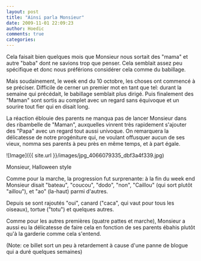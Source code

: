 ```yaml
---
layout: post
title: "Ainsi parla Monsieur"
date: 2009-11-01 22:09:23
author: Hoedic
comments: true
categories: 
---
```



Cela faisait bien quelques mois que Monsieur nous sortait des "mama" et autre "baba" dont ne savions trop que penser. Cela semblait assez peu spécifique et donc nous préférions  considérer cela comme du babillage.

Mais soudainement, le week end du 10 octobre, les choses ont commencé à se préciser. Difficile de cerner un premier mot en tant que tel: durant la semaine qui précédait, le babillage semblait plus dirigé. Puis finalement des "Maman" sont sortis au complet avec un regard sans équivoque et un sourire tout fier qui en disait long.

La réaction éblouie des parents ne manqua pas de lancer Monsieur dans des ribambelle de "Maman", auxquelles vinrent très rapidement s'ajouter des "Papa" avec un regard tout aussi univoque. On remarquera la délicatesse de notre progéniture qui, ne voulant offusquer aucun de ses vieux, nomma ses parents à peu près en même temps, et à part égale.

![Image]({{ site.url }}/images/jpg_4066079335_dbf3a4f339.jpg)
<div class="photoattrib">Monsieur, Halloween style</div>



Comme pour la marche, la progression fut surprenante: à la fin du week end Monsieur disait "bateau", "coucou", "dodo", "non", "Caillou" (qui sort plutôt "aillou"), et "ao" (la-haut) parmi d'autres.

Depuis se sont rajoutés "oui", canard ("caca", qui vaut pour tous les oiseaux), tortue ("totu") et quelques autres.

Comme pour les autres premières (quatre pattes et marche), Monsieur a aussi eu la délicatesse de faire cela en fonction de ses parents ébahis plutôt qu'à la garderie comme cela s'entend.

(Note: ce billet sort un peu à retardement à cause d'une panne de blogue qui a duré quelques semaines)